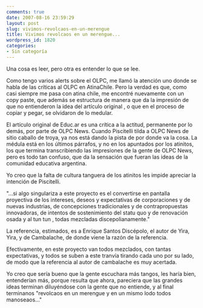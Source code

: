 ```yaml
---
comments: true
date: 2007-08-16 23:59:29
layout: post
slug: vivimos-revolcaos-en-un-merengue
title: Vivimos revolcaos en un merengue...
wordpress_id: 1820
categories:
- Sin categoría
---
```


Una cosa es leer, pero otra es entender lo que se lee.

Como tengo varios alerts sobre el OLPC, me llamó la atención uno donde se habla de las críticas al OLPC en AtinaChile. Pero la verdad es que, como casi siempre me pasa con atina chile, me encontré nuevamente con un copy paste, que además se estructura de manera que da la impresión de que no entienderon la idea del artículo original , o que en el proceso de copiar y pegar, se olvidaron de lo medular.

El artículo original de Educ.ar es una crítica a la actitud, permanente por lo demás, por parte de OLPC News. Cuando Piscitelli tilda a OLPC News de sitio caballo de troya, ya nos está dando la pista de por donde va la cosa. La médula está en los últimos párrafos, y no en los apuntados por los atinitos, los que termina transcribiendo las impresiones de la gente de OLPC News, pero es todo tan confuso, que da la sensación que fueran las ideas de la comunidad educativa argentina.

Yo creo que la falta de cultura tanguera de los atinitos les impide apreciar la intención de Piscitelli.

"...si algo singulariza a este proyecto es el convertirse en pantalla proyectiva de los intereses, deseos y expectativas de corporaciones y de nuevas industrias, de concepciones tradicionales y de contrapropuestas innovadoras, de intentos de sostenimiento del statu quo y de renovación osada y al tun tun , todas mezcladas discepolianamente."

La referencia, estimados, es a Enrique Santos Discépolo, el autor de Yira, Yira, y de Cambalache, de donde viene la razón de la referencia.

Efectivamente, en este proyecto van todos mezclados, con tantas expectativas, y todos se suben a este tranvía tirando cada uno por su lado, de modo que la referencia al autor de cambalache es muy acertada.

Yo creo que sería bueno que la gente escuchara más tangos, les haría bien, entenderían más, porque resulta que ahora, pareciera que las grandes ideas terminan diluyéndose con la gente que no entiende, y al final terminanos "revolcaos en un merengue y en un mismo lodo todos manoseaos..."
